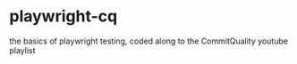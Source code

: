 # playwright-cq
the basics of playwright testing, coded along to the CommitQuality youtube playlist 
